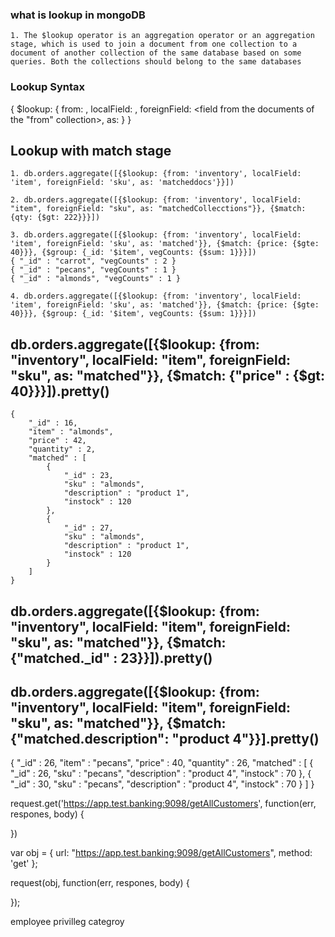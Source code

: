 ### what is lookup in mongoDB

    1. The $lookup operator is an aggregation operator or an aggregation stage, which is used to join a document from one collection to a document of another collection of the same database based on some queries. Both the collections should belong to the same databases

### Lookup Syntax
{
   $lookup:
     {
       from: <collection to join>,
       localField: <field from the input documents>,
       foreignField: <field from the documents of the "from" collection>,
       as: <output array field>
     }
}

## Lookup with match stage

    1. db.orders.aggregate([{$lookup: {from: 'inventory', localField: 'item', foreignField: 'sku', as: 'matcheddocs'}}])

    2. db.orders.aggregate([{$lookup: {from: 'inventory', localField: "item", foreignField: "sku", as: "matchedCollecctions"}}, {$match: {qty: {$gt: 222}}}])

    3. db.orders.aggregate([{$lookup: {from: 'inventory', localField: 'item', foreignField: 'sku', as: 'matched'}}, {$match: {price: {$gte: 40}}}, {$group: {_id: '$item', vegCounts: {$sum: 1}}}])
    { "_id" : "carrot", "vegCounts" : 2 }
    { "_id" : "pecans", "vegCounts" : 1 }
    { "_id" : "almonds", "vegCounts" : 1 }

    4. db.orders.aggregate([{$lookup: {from: 'inventory', localField: 'item', foreignField: 'sku', as: 'matched'}}, {$match: {price: {$gte: 40}}}, {$group: {_id: '$item', vegCounts: {$sum: 1}}}])


## db.orders.aggregate([{$lookup: {from: "inventory", localField: "item", foreignField: "sku", as: "matched"}}, {$match: {"price" : {$gt: 40}}}]).pretty()
    {
        "_id" : 16,
        "item" : "almonds",
        "price" : 42,
        "quantity" : 2,
        "matched" : [
            {
                "_id" : 23,
                "sku" : "almonds",
                "description" : "product 1",
                "instock" : 120
            },
            {
                "_id" : 27,
                "sku" : "almonds",
                "description" : "product 1",
                "instock" : 120
            }
        ]
    }

## db.orders.aggregate([{$lookup: {from: "inventory", localField: "item", foreignField: "sku", as: "matched"}}, {$match: {"matched._id" : 23}}]).pretty()



## db.orders.aggregate([{$lookup: {from: "inventory", localField: "item", foreignField: "sku", as: "matched"}}, {$match: {"matched.description": "product 4"}}].pretty()
{
    "_id" : 26,
    "item" : "pecans",
    "price" : 40,
    "quantity" : 26,
    "matched" : [
        {
            "_id" : 26,
            "sku" : "pecans",
            "description" : "product 4",
            "instock" : 70
        },
        {
            "_id" : 30,
            "sku" : "pecans",
            "description" : "product 4",
            "instock" : 70
        }
    ]
}



request.get('https://app.test.banking:9098/getAllCustomers', function(err, respones, body) {

})

var obj = {
    url: "https://app.test.banking:9098/getAllCustomers",
    method: 'get'
};

request(obj, function(err, respones, body) {

});

employee
privilleg
categroy
